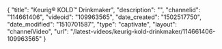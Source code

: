 {
    "title": "Keurig&reg; KOLD&trade; Drinkmaker",
    "description": "",
    "channelid": "114661406",
    "videoid": "109963565",
    "date_created": "1502517750",
    "date_modified": "1510701587",
    "type": "captivate",
    "layout": "channelVideo",
    "url": "\/latest-videos\/keurig-kold-drinkmaker\/114661406-109963565"
}